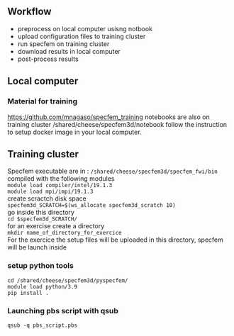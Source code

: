 ## Workflow

- preprocess on local computer usisng notbook
- upload configuration files to training cluster
- run specfem on training cluster
- download results in local computer 
- post-process results 

## Local computer

### Material for training 
https://github.com/mnagaso/specfem_training
notebooks are also on training cluster 
/shared/cheese/specfem3d/notebook
follow the instruction to setup docker image in your local computer.

## Training cluster 

Specfem executable are in : 
`/shared/cheese/specfem3d/specfem_fwi/bin`  
compiled with the following modules  
`module load compiler/intel/19.1.3`  
`module load mpi/impi/19.1.3`  
create scractch disk space  
`specfem3d_SCRATCH=$(ws_allocate specfem3d_scratch 10)`  
go inside this directory  
`cd $specfem3d_SCRATCH/`  
for an exercise create a directory  
`mkdir name_of_directory_for_exercice`  
For the exercice the setup files will be uploaded in this directory, specfem will be launch inside  

### setup python tools 
```
cd /shared/cheese/specfem3d/pyspecfem/
module load python/3.9
pip install .
```
### Launching pbs script with qsub
`qsub -q pbs_script.pbs`
